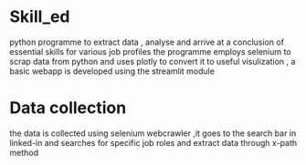 # Skill_ed
python programme to extract data , analyse and arrive at a conclusion of essential skills for various job profiles
the programme employs selenium to scrap data from python and uses plotly to convert it to useful visulization , a basic webapp is developed using the streamlit module

# Data collection
the data is collected using selenium webcrawler ,it goes to the search bar in linked-in and searches for specific job roles and extract data through x-path method
